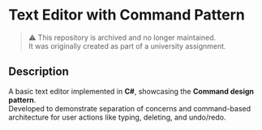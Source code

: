 # Text Editor with Command Pattern

> ⚠️ This repository is archived and no longer maintained.  
> It was originally created as part of a university assignment.

## Description

A basic text editor implemented in **C#**, showcasing the **Command design pattern**.  
Developed to demonstrate separation of concerns and command-based architecture for user actions like typing, deleting, and undo/redo.
